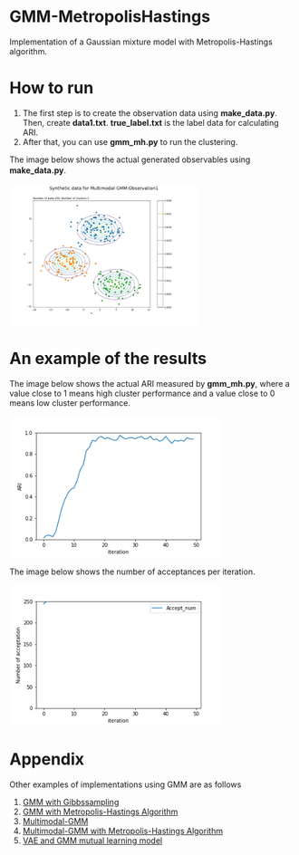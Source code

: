 # GMM-MetropolisHastings
Implementation of a Gaussian mixture model with Metropolis-Hastings algorithm.  

# How to run

1. The first step is to create the observation data using **make_data.py**. Then, create **data1.txt**. **true_label.txt** is the label data for calculating ARI.
2. After that, you can use **gmm_mh.py** to run the clustering.  

The image below shows the actual generated observables using **make_data.py**.　　
<div>
	<img src='/image/data1.png' height="250px">
</div>

# An example of the results
The image below shows the actual ARI measured by **gmm_mh.py**, where a value close to 1 means high cluster performance and a value close to 0 means low cluster performance.  

<div>
	<img src='/image/ari.png' height="250px">
</div>

The image below shows the number of acceptances per iteration.  
<div>
	<img src='/image/accept.png' height="250px">
</div>

# Appendix
Other examples of implementations using GMM are as follows  
1. [GMM with Gibbssampling](https://github.com/is0383kk/GMM-Gibbs)
2. [GMM with Metropolis-Hastings Algorithm](https://github.com/is0383kk/GMM-MetropolisHasting)
3. [Multimodal-GMM](https://github.com/is0383kk/Multimodal-GMM)
4. [Multimodal-GMM with Metropolis-Hastings Algorithm](https://github.com/is0383kk/Inter-GMM)
5. [VAE and GMM mutual learning model](https://github.com/is0383kk/Pytorch_VAE-GMM)
